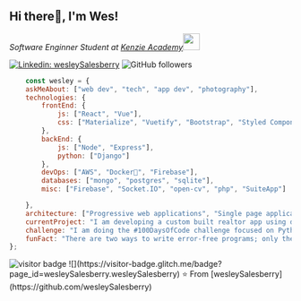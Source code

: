 <h2>Hi there👋, I'm Wes! </h2>

<p><em>Software Enginner Student at <a href="http://https://www.kenzie.academy/">Kenzie Academy</a><img src="https://media.giphy.com/media/fYSnHlufseco8Fh93Z/giphy.gif" width="30"> 
</em></p>

[![Linkedin: wesleySalesberry](https://img.shields.io/badge/-wesleySalesberry-black?style=flat-square&logo=Linkedin&logoColor=white&link=https://www.linkedin.com/in/wessalesberry/)](https://www.linkedin.com/in/wessalesberry/)
![GitHub followers](https://img.shields.io/github/followers/wesleySalesberry?label=Follow&style=social)

```javascript
    const wesley = {
    askMeAbout: ["web dev", "tech", "app dev", "photography"],
    technologies: {
        frontEnd: {
            js: ["React", "Vue"],
            css: ["Materialize", "Vuetify", "Bootstrap", "Styled Components"]
        },
        backEnd: {
            js: ["Node", "Express"],
            python: ["Django"]
        },
        devOps: ["AWS", "Docker🐳", "Firebase"],
        databases: ["mongo", "postgres", "sqlite"],
        misc: ["Firebase", "Socket.IO", "open-cv", "php", "SuiteApp"]

    },
    architecture: ["Progressive web applications", "Single page applications"],
    currentProject: "I am developing a custom built realtor app using django and javascript",
    challenge: "I am doing the #100DaysOfCode challenge focused on Python and Django",
    funFact: "There are two ways to write error-free programs; only the third one works"
};
```

<img src="https://visitor-badge.glitch.me/badge?page_id=wesleySalesberry" alt="visitor badge"/>
![](https://visitor-badge.glitch.me/badge?page_id=wesleySalesberry.wesleySalesberry)
 ⭐️ From [wesleySalesberry](https://github.com/wesleySalesberry)


